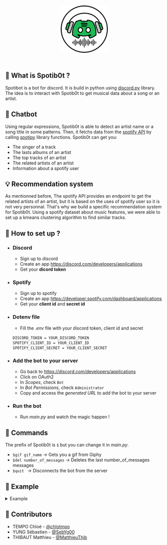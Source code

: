 <p align="center">
    <img style="vertical-align:middle" src="https://github.com/MatthieuThib/Spotib0t/blob/main/Logos/Spotib0t_light.png?raw=true" width="150">
</p>


<br>

## :musical_note: What is **Spotib0t** ?
Spotibot is a bot for discord. It is build in python using [discord.py](https://github.com/Rapptz/discord.py) library.
The idea is to interact with Spotib0t to get musical data about a song or an artist.

## :speech_balloon: Chatbot
Using regular expressions, Spotib0t is able to detect an artist name or a song title in some patterns. Then, it fetchs data from the [spotify API](https://developer.spotify.com/documentation/web-api/) by calling [spotipy](https://spotipy.readthedocs.io/en/2.19.0) library functions.
Spotib0t can get you:
- The singer of a track
- The lasts albums of an artist
- The top tracks of an artist
- The related artists of an artist
- Information about a spotify user
## :bulb: Recommendation system

As mentionned before, The spotify API provides an endpoint to get the related artists of an artist, but it is based on the uses of spotify user so it is not very personnal.
That's why we build a specific recommendation system for Spotib0t.
Using a spotify dataset about music features, we were able to set up a kmeans clustering algorithm to find similar tracks.

## :thinking: How to set up ?

+ ### Discord
    - Sign up to discord
    - Create an app https://discord.com/developers/applications
    - Get your **dicord token**
+ ### Spotify
    - Sign up to spotify
    - Create an app https://developer.spotify.com/dashboard/applications
    - Get your **client id** and **secret id**

+ ### Dotenv file
    - Fill the *.env* file with your discord token, client id and secret
    ```
    DISCORD_TOKEN = YOUR_DISCORD_TOKEN
    SPOTIFY_CLIENT_ID = YOUR_CLIENT_ID
    SPOTIFY_CLIENT_SECRET = YOUR_CLIENT_SECRET
    ```
+ ### Add the bot to your server
   - Go back to https://discord.com/developers/applications
   - Click on OAuth2
   - In *Scopes*, check ```Bot```
   - In *Bot Permissions*, check ```Administrator```
   - Copy and access the *generated URL* to add the bot to your server

+ ### Run the bot
   - Run *main.py* and watch the magic happen !

## :mag_right: Commands
The prefix of Spotib0t is ```$``` but you can change it in *main.py*.
+ ```$gif gif_name``` -> Gets you a gif from Giphy
+ ```$del number_of_messages``` -> Deletes the last number_of_messages messages
+ ```$quit ``` -> Disconnects the bot from the server

## :pushpin: Example 
<details>
<summary>Example</summary>
SCREENSHOTS HERE
</details>

## :clap: Contributors
+ TEMPO Chloé - [@chlotmpo](https://github.com/chlotmpo)
+ YUNG Sébastien - [@SebYg00](https://github.com/SebYg00)
+ THIBAUT Matthieu - [@MatthieuThib](https://github.com/MatthieuThib)